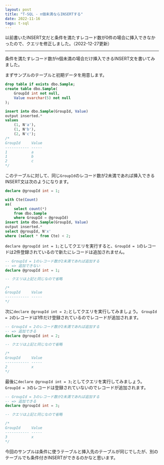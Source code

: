 ```yaml
---
layout: post
title: "T-SQL - n個未満ならINSERTする"
date: 2022-11-16
tags: t-sql
---
```


以前書いたINSERT文だと条件を満たすレコード数が0件の場合に挿入できなかったので、クエリを修正しました。（2022-12-27更新）

---

条件を満たすレコード数がn個未満の場合だけ挿入できるINSERT文を書いてみました。

まずサンプルのテーブルと初期データを用意します。

```sql
drop table if exists dbo.Sample;
create table dbo.Sample(
    GroupId int not null,
    Value nvarchar(5) not null
);

insert into dbo.Sample(GroupId, Value)
output inserted.*
values
    (1, N'a'),
    (1, N'b'),
    (2, N'c');
/*
GroupId     Value
----------- -----
1           a
1           b
2           c
*/
```

このテーブルに対して、同じ`GroupId`のレコード数が2未満であれば挿入できるINSERT文は次のようになります。

```sql
declare @groupId int = 1;

with Cte(Count)
as(
    select count(*)
    from dbo.Sample
    where GroupId = @groupId)
insert into dbo.Sample(GroupId, Value)
output inserted.*
select @groupId, N'x'
where (select * from Cte) < 2;
```

`declare @groupId int = 1;`としてクエリを実行すると、`GroupId = 1`のレコードは2件登録されているので新たにレコードは追加されません。

```sql
-- GroupId = 1のレコード数が2未満であれば追加する
-- => 追加できない
declare @groupId int = 1;

-- クエリは上記と同じなので省略

/*
GroupId     Value
----------- -----
*/
```

次に`declare @groupId int = 2;`としてクエリを実行してみましょう。
`GroupId = 2`のレコードは1件だけ登録されているのでレコードが追加されます。

```sql
-- GroupId = 2のレコード数が2未満であれば追加する
-- => 追加できる
declare @groupId int = 2;

-- クエリは上記と同じなので省略

/*
GroupId     Value
----------- -----
2           x
*/
```

最後に`declare @groupId int = 3;`としてクエリを実行してみましょう。
`GroupId = 3`のレコードは登録されていないのでレコードが追加されます。

```sql
-- GroupId = 3のレコード数が2未満であれば追加する
-- => 追加できる
declare @groupId int = 3;

-- クエリは上記と同じなので省略

/*
GroupId     Value
----------- -----
3           x
*/
```


今回のサンプルは条件に使うテーブルと挿入先のテーブルが同じでしたが、別のテーブルでも条件付きINSERTができるのかなと思います。
